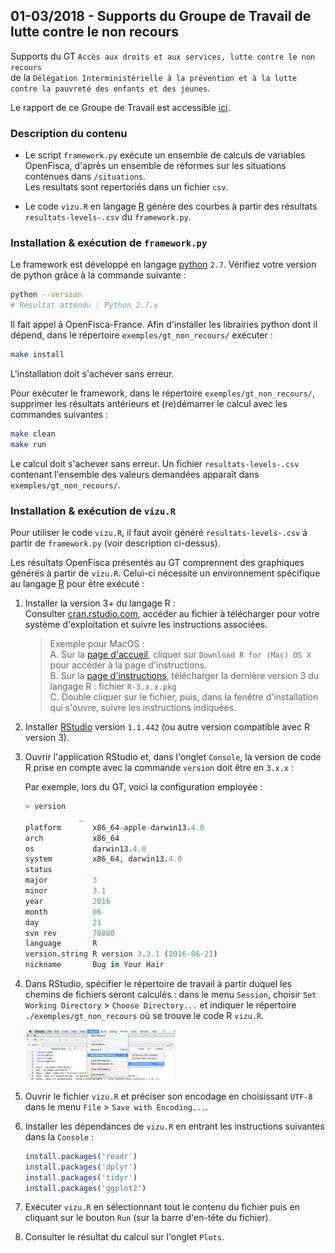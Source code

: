 ## 01-03/2018 - Supports du Groupe de Travail de lutte contre le non recours
  
 Supports du GT `Accès aux droits et aux services, lutte contre le non recours`  
 de la `Délégation Interministérielle à la prévention et à la lutte contre la pauvreté des enfants et des jeunes`.

 Le rapport de ce Groupe de Travail est accessible [ici](https://www.caissedesdepotsdesterritoires.fr/cs/BlobServer?blobkey=id&blobnocache=true&blobwhere=1250171076233&blobheader=application%2Fpdf&blobcol=urldata&blobtable=MungoBlobs).

### Description du contenu

* Le script `framework.py` exécute un ensemble de calculs de variables OpenFisca, d'après un ensemble de réformes sur les situations contenues dans `/situations`.  
Les resultats sont repertoriés dans un fichier `csv`.

* Le code `vizu.R` en langage [R](https://www.r-project.org) génère des courbes à partir des résultats `resultats-levels-.csv` du `framework.py`.


### Installation & exécution de `framework.py`

Le framework est développé en langage [python](https://www.python.org) `2.7`. Vérifiez votre version de python grâce à la commande suivante :
```sh
python --version
# Résultat attendu : Python 2.7.x
```


Il fait appel à OpenFisca-France. Afin d'installer les librairies python dont il dépend, dans le répertoire `exemples/gt_non_recours/` exécuter :
```sh
make install
```
L'installation doit s'achever sans erreur.


Pour exécuter le framework, dans le répertoire `exemples/gt_non_recours/`, supprimer les résultats antérieurs et (re)démarrer le calcul avec les commandes suivantes :
```sh
make clean
make run
```
Le calcul doit s'achever sans erreur.
Un fichier `resultats-levels-.csv` contenant l'ensemble des valeurs demandées apparaît dans `exemples/gt_non_recours/`.

### Installation & exécution de `vizu.R`

Pour utiliser le code `vizu.R`, il faut avoir généré `resultats-levels-.csv` à partir de `framework.py` (voir description ci-dessus).

Les résultats OpenFisca présentés au GT comprennent des graphiques générés à partir de `vizu.R`. Celui-ci nécessite un environnement spécifique au langage [R](https://www.r-project.org) pour être exécuté :

1. Installer la version 3+ du langage R :  
Consulter [cran.rstudio.com](https://cran.rstudio.com), accéder au fichier à télécharger pour votre système d'exploitation et suivre les instructions associées.

    > Exemple pour MacOS :  
    A. Sur la [page d'accueil](https://cran.rstudio.com), cliquer sur `Download R for (Mac) OS X` pour accéder à la page d'instructions.  
    B. Sur la [page d'instructions](https://cran.rstudio.com/bin/macosx/), télécharger la dernière version 3 du langage R : fichier `R-3.x.x.pkg`  
    C. Double cliquer sur le fichier, puis, dans la fenêtre d'installation qui s'ouvre, suivre les instructions indiquées.


2. Installer [RStudio](https://www.rstudio.com/products/rstudio/download/#download) version `1.1.442` (ou autre version compatible avec R version 3).

3. Ouvrir l'application RStudio et, dans l'onglet `Console`, la version de code R prise en compte avec la commande `version` doit être en `3.x.x` :

    Par exemple, lors du GT, voici la configuration employée :
    ```R
    > version
                _
    platform       x86_64-apple-darwin13.4.0
    arch           x86_64
    os             darwin13.4.0
    system         x86_64, darwin13.4.0
    status
    major          3
    minor          3.1
    year           2016
    month          06
    day            21
    svn rev        70800
    language       R
    version.string R version 3.3.1 (2016-06-21)
    nickname       Bug in Your Hair
    ```

4. Dans RStudio, spécifier le répertoire de travail à partir duquel les chemins de fichiers seront calculés : dans le menu `Session`, choisir `Set Working Directory` > `Choose Directory...` et indiquer le répertoire `./exemples/gt_non_recours` où se trouve le code R `vizu.R`.

    <img src="./img/rstudio_set_working_dir.png" alt="RStudio session menu" height="50%" width="50%">

5. Ouvrir le fichier `vizu.R` et préciser son encodage en choisissant `UTF-8` dans le menu `File` > `Save with Encoding...`.

6. Installer les dépendances de `vizu.R` en entrant les instructions suivantes dans la `Console` :

    ```R
    install.packages('readr')
    install.packages('dplyr')
    install.packages('tidyr')
    install.packages('ggplot2')
    ```

6. Exécuter `vizu.R` en sélectionnant tout le contenu du fichier puis en cliquant sur le bouton `Run` (sur la barre d'en-tête du fichier).

7. Consulter le résultat du calcul sur l'onglet `Plots`.
